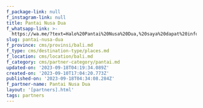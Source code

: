 ```yaml
---
f_package-link: null
f_instagram-link: null
title: Pantai Nusa Dua
f_whatsapp-link: >-
  https://wa.me/?text=Halo%20Pantai%20Nusa%20Dua,%20saya%20dapat%20info%20dari%20@loocale.id%20dan%20punya%20pertanyaan
slug: pantai-nusa-dua
f_province: cms/provinsi/bali.md
f_type: cms/destination-type/places.md
f_location: cms/location/bali.md
f_category: cms/partner-category/pantai.md
updated-on: '2023-09-18T04:19:34.089Z'
created-on: '2023-09-10T17:04:20.773Z'
published-on: '2023-09-18T04:34:08.284Z'
f_partner-name: Pantai Nusa Dua
layout: '[partners].html'
tags: partners
---
```



